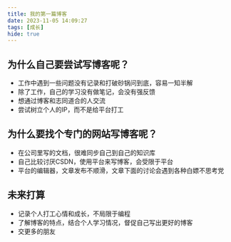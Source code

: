 ```yaml
---
title: 我的第一篇博客
date: 2023-11-05 14:09:27
tags: [成长]
hide: true
---
```


## 为什么自己要尝试写博客呢？
- 工作中遇到一些问题没有记录和打破砂锅问到底，容易一知半解
- 除了工作，自己的学习没有做笔记，会没有强反馈
- 想通过博客和志同道合的人交流
- 尝试树立个人的IP，而不是给平台打工

## 为什么要找个专门的网站写博客呢？
- 在公司里写的文档，很难同步自己到自己的知识库
- 自己比较讨厌CSDN，使用平台来写博客，会受限于平台
- 平台的编辑器，文章发布不顺滑，文章下面的讨论会遇到各种白嫖不思考党

## 未来打算
- 记录个人打工心情和成长，不局限于编程
- 了解博客的特点，结合个人学习情况，督促自己写出更好的博客
- 交更多的朋友
